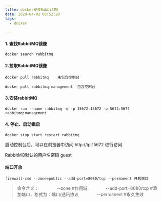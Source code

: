 ```yaml
---
title: docker安装RabbitMQ
date: 2020-04-01 08:52:28
tags:
  - docker

---
```


#### 1. 查找RabbitMQ镜像

```shell
docker search rabbitmq
```

#### 2.拉取RabbitMQ镜像

```shell
docker pull rabbitmq	未包含控制台

docker pull rabbitmq:management  包含控制台
```

#### 3.安装rabbitMQ

```shell
docker run --name rabbitmq -d -p 15672:15672 -p 5672:5672 rabbitmq:management
```

#### 4. 停止、启动重启

```shell
docker stop start restart rabbitmq
```

启动控制台后，可以在浏览器中访问 http://ip:15672  进行访问

RabbitMQ默认的用户名密码 guest



#### 端口开放

```shell
firewall-cmd --zone=public --add-port=8080/tcp --permanent 开启端口
```

> 命令含义： 
>　　　　--zone #作用域 
> 　　　　--add-port=8080/tcp #添加端口，格式为：端口/通讯协议 
> 　　　　--permanent #永久生效
